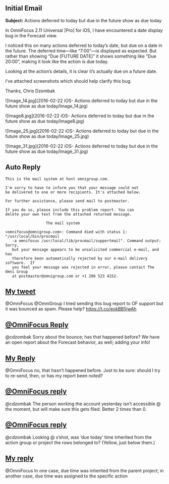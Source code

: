 ## Initial Email

**Subject:** Actions deferred to today but due in the future show as due today

In OmniFocus 2.11 Universal [Pro] for iOS, I have encountered a date display bug in the Forecast view.

I noticed this on many actions deferred to today’s date, but due on a date in the future. The deferred time—like “7:00”—is displayed as expected. But rather than showing “Due [FUTURE DATE]” it shows something like “Due 20:00”, making it look like the action is due today.

Looking at the action’s details, it is clear it’s actually due on a future date.

I’ve attached screenshots which should help clarify this bug.

Thanks,
Chris Dzombak

![Image_14.jpg](2016-02-22 iOS- Actions deferred to today but due in the future show as due today/Image_14.jpg)

![Image8.jpg](2016-02-22 iOS- Actions deferred to today but due in the future show as due today/Image8.jpg)

![Image_25.jpg](2016-02-22 iOS- Actions deferred to today but due in the future show as due today/Image_25.jpg)

![Image_31.jpg](2016-02-22 iOS- Actions deferred to today but due in the future show as due today/Image_31.jpg)

## Auto Reply

```
This is the mail system at host omnigroup.com.

I'm sorry to have to inform you that your message could not
be delivered to one or more recipients. It's attached below.

For further assistance, please send mail to postmaster.

If you do so, please include this problem report. You can
delete your own text from the attached returned message.

                  The mail system

<omnifocus@omnigroup.com>: Command died with status 1: "/usr/local/bin/procmail
   -a omnifocus /usr/local/lib/procmail/supportmail". Command output: Sorry,
   but your message appears to be unsolicited commercial e-mail, and has
   therefore been automatically rejected by our e-mail delivery software.  If
   you feel your message was rejected in error, please contact The Omni Group
   at postmaster@omnigroup.com or +1 206 523 4152.   
```

## [My tweet](https://twitter.com/cdzombak/status/701879627824939009)

@OmniFocus @OmniGroup I tried sending this bug report to OF support but it was bounced as spam. Please help? https://t.co/eokBB5jwAh

## [@OmniFocus Reply](https://twitter.com/OmniFocus/status/701914516452302848)

@cdzombak Sorry about the bounce; has that happened before? We have an open report about the Forecast behavior, as well; adding your info!

## [My Reply](https://twitter.com/cdzombak/status/701948854086795264)

@OmniFocus no, that hasn’t happened before. Just to be sure: should I try to re-send, then, or has my report been noted?

## [@OmniFocus reply](https://twitter.com/OmniFocus/status/702213523636510721)

@cdzombak The person working the account yesterday isn’t accessible @ the moment, but will make sure this gets filed. Better 2 times than 0.

## [@OmniFocus reply](https://twitter.com/OmniFocus/status/702214392176193536)

@cdzombak Looking @ s’shot, was ‘due today’ time inherited from the action group or project the rows belonged to? (Yellow, just below them.)

## [My reply](https://twitter.com/cdzombak/status/702227638681792513)

@OmniFocus In one case, due time was inherited from the parent project; in another case, due time was assigned to the specific action
